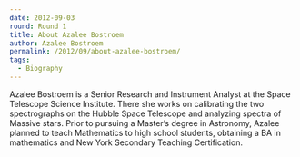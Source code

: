 ```yaml
---
date: 2012-09-03
round: Round 1
title: About Azalee Bostroem
author: Azalee Bostroem
permalink: /2012/09/about-azalee-bostroem/
tags:
  - Biography
---
```

Azalee Bostroem is a Senior Research and Instrument Analyst at the Space Telescope Science Institute. There she works on calibrating the two spectrographs on the Hubble Space Telescope and analyzing spectra of Massive stars. Prior to pursuing a Master&#8217;s degree in Astronomy, Azalee planned to teach Mathematics to high school students, obtaining a BA in mathematics and New York Secondary Teaching Certification.
